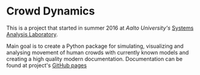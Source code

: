 # Crowd Dynamics
This is a project that started in summer 2016 at *Aalto University's* [Systems Analysis Laboratory](http://sal.aalto.fi/en/).

Main goal is to create a Python package for simulating, visualizing and analysing movement of human crowds with currently known models and creating a high quality modern documentation. Documentation can be found at project's [GitHub pages](http://jaantollander.github.io/CrowdDynamics/)
